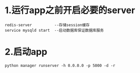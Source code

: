 # 1.运行app之前开启必要的server

    redis-server          --存储session缓存
    service mysqld start  --启动数据库保证数据库服务

# 2.启动app

    python manager runserver -h 0.0.0.0 -p 5000 -d -r 